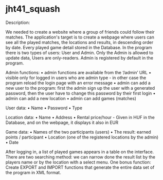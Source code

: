 # jht41_squash

Description:

We needed to create a website where a group of friends could follow their matches. 
The application's target is to create a webpage where users can see all the played matches, the locations and results, in descending order by date. Every played game detail stored in the Database. In the program there is two types of users: User and Admin.
Only the Admin is allowed to update data, Users are only-readers.
Admin is registered by default in the program.

Admin functions:
•	admin functions are available from the ‘/admin’ URL
•	visible only for logged in users who are admin type - in other case the program reload the login page with an error message
•	admin can add a new user to the program: first the admin sign up the user with a generated password, then the user have to change this password by their first login
•	admin can add a new location
•	admin can add games (matches)

User data:
•	Name
•	Password
•	Type

Location data:
•	Name
•	Address
•	Rental price/hour - Given in HUF in the Database, and on the webpage, it displays it also in EUR

Game data:
•	Names of the two participants (users)
•	The result: earned points / participant
•	Location (one of the registered locations by the admin)
•	Date

After logging in, a list of played games appears in a table on the interface. There are two searching method: we can narrow done the result list by the players name or by the location with a select menu.
One bonus function: 
Create EXPORT and IMPORT functions that generate the entire data set of the program in XML format.
